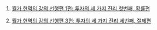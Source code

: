 1. [월가 현역의 강의 선행편 1편: 투자의 세 가지 진리 첫번째, 확률편](https://youtu.be/IQ63sMK_y2s)

2. [월가 현역의 강의 선행편 3편: 투자의 세 가지 진리 세번째, 절제편](https://youtu.be/bkaleJQFlrk)